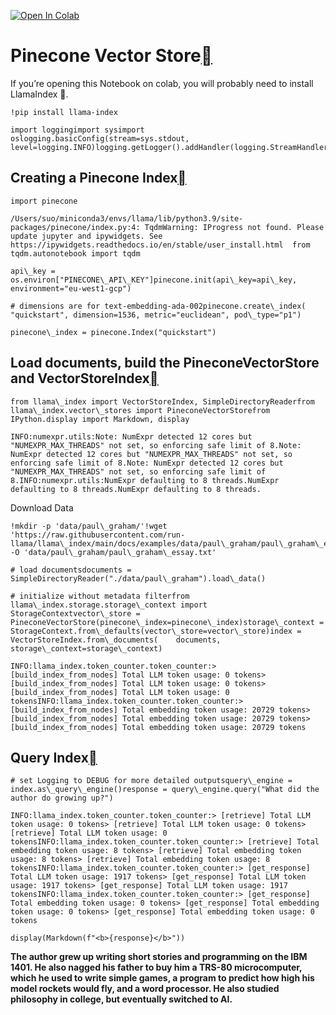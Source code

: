 [![Open In Colab](https://colab.research.google.com/assets/colab-badge.svg)](https://colab.research.google.com/github/run-llama/llama_index/blob/main/docs/examples/vector_stores/PineconeIndexDemo.ipynb)

Pinecone Vector Store[](#pinecone-vector-store "Permalink to this heading")
============================================================================

If you’re opening this Notebook on colab, you will probably need to install LlamaIndex 🦙.


```
!pip install llama-index
```

```
import loggingimport sysimport oslogging.basicConfig(stream=sys.stdout, level=logging.INFO)logging.getLogger().addHandler(logging.StreamHandler(stream=sys.stdout))
```
Creating a Pinecone Index[](#creating-a-pinecone-index "Permalink to this heading")
------------------------------------------------------------------------------------


```
import pinecone
```

```
/Users/suo/miniconda3/envs/llama/lib/python3.9/site-packages/pinecone/index.py:4: TqdmWarning: IProgress not found. Please update jupyter and ipywidgets. See https://ipywidgets.readthedocs.io/en/stable/user_install.html  from tqdm.autonotebook import tqdm
```

```
api\_key = os.environ["PINECONE\_API\_KEY"]pinecone.init(api\_key=api\_key, environment="eu-west1-gcp")
```

```
# dimensions are for text-embedding-ada-002pinecone.create\_index(    "quickstart", dimension=1536, metric="euclidean", pod\_type="p1")
```

```
pinecone\_index = pinecone.Index("quickstart")
```
Load documents, build the PineconeVectorStore and VectorStoreIndex[](#load-documents-build-the-pineconevectorstore-and-vectorstoreindex "Permalink to this heading")
---------------------------------------------------------------------------------------------------------------------------------------------------------------------


```
from llama\_index import VectorStoreIndex, SimpleDirectoryReaderfrom llama\_index.vector\_stores import PineconeVectorStorefrom IPython.display import Markdown, display
```

```
INFO:numexpr.utils:Note: NumExpr detected 12 cores but "NUMEXPR_MAX_THREADS" not set, so enforcing safe limit of 8.Note: NumExpr detected 12 cores but "NUMEXPR_MAX_THREADS" not set, so enforcing safe limit of 8.Note: NumExpr detected 12 cores but "NUMEXPR_MAX_THREADS" not set, so enforcing safe limit of 8.INFO:numexpr.utils:NumExpr defaulting to 8 threads.NumExpr defaulting to 8 threads.NumExpr defaulting to 8 threads.
```
Download Data


```
!mkdir -p 'data/paul\_graham/'!wget 'https://raw.githubusercontent.com/run-llama/llama\_index/main/docs/examples/data/paul\_graham/paul\_graham\_essay.txt' -O 'data/paul\_graham/paul\_graham\_essay.txt'
```

```
# load documentsdocuments = SimpleDirectoryReader("./data/paul\_graham").load\_data()
```

```
# initialize without metadata filterfrom llama\_index.storage.storage\_context import StorageContextvector\_store = PineconeVectorStore(pinecone\_index=pinecone\_index)storage\_context = StorageContext.from\_defaults(vector\_store=vector\_store)index = VectorStoreIndex.from\_documents(    documents, storage\_context=storage\_context)
```

```
INFO:llama_index.token_counter.token_counter:> [build_index_from_nodes] Total LLM token usage: 0 tokens> [build_index_from_nodes] Total LLM token usage: 0 tokens> [build_index_from_nodes] Total LLM token usage: 0 tokensINFO:llama_index.token_counter.token_counter:> [build_index_from_nodes] Total embedding token usage: 20729 tokens> [build_index_from_nodes] Total embedding token usage: 20729 tokens> [build_index_from_nodes] Total embedding token usage: 20729 tokens
```
Query Index[](#query-index "Permalink to this heading")
--------------------------------------------------------


```
# set Logging to DEBUG for more detailed outputsquery\_engine = index.as\_query\_engine()response = query\_engine.query("What did the author do growing up?")
```

```
INFO:llama_index.token_counter.token_counter:> [retrieve] Total LLM token usage: 0 tokens> [retrieve] Total LLM token usage: 0 tokens> [retrieve] Total LLM token usage: 0 tokensINFO:llama_index.token_counter.token_counter:> [retrieve] Total embedding token usage: 8 tokens> [retrieve] Total embedding token usage: 8 tokens> [retrieve] Total embedding token usage: 8 tokensINFO:llama_index.token_counter.token_counter:> [get_response] Total LLM token usage: 1917 tokens> [get_response] Total LLM token usage: 1917 tokens> [get_response] Total LLM token usage: 1917 tokensINFO:llama_index.token_counter.token_counter:> [get_response] Total embedding token usage: 0 tokens> [get_response] Total embedding token usage: 0 tokens> [get_response] Total embedding token usage: 0 tokens
```

```
display(Markdown(f"<b>{response}</b>"))
```
**The author grew up writing short stories and programming on the IBM 1401. He also nagged his father to buy him a TRS-80 microcomputer, which he used to write simple games, a program to predict how high his model rockets would fly, and a word processor. He also studied philosophy in college, but eventually switched to AI.**